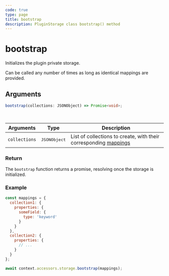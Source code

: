 ```yaml
---
code: true
type: page
title: bootstrap
description: PluginStorage class bootstrap() method
---
```


# bootstrap

Initializes the plugin private storage.

Can be called any number of times as long as identical mappings are provided.


## Arguments

```ts
bootstrap(collections: JSONObject) => Promise<void>;
```

<br/>

| Arguments     | Type              | Description                                                                                                                        |
| ------------- | ----------------- | ---------------------------------------------------------------------------------------------------------------------------------- |
| `collections` | <pre>JSONObject</pre> | List of collections to create, with their corresponding [mappings](/core/2/guides/maint-concepts/2-data-storage#collection-mappings) |

### Return

The `bootstrap` function returns a promise, resolving once the storage is initialized.

### Example

```js
const mappings = {
  collection1: {
    properties: {
      someField: {
        type: 'keyword'
      }
    }
  },
  collection2: {
    properties: {
      // ...
    }
  }
};

await context.accessors.storage.bootstrap(mappings);
```
